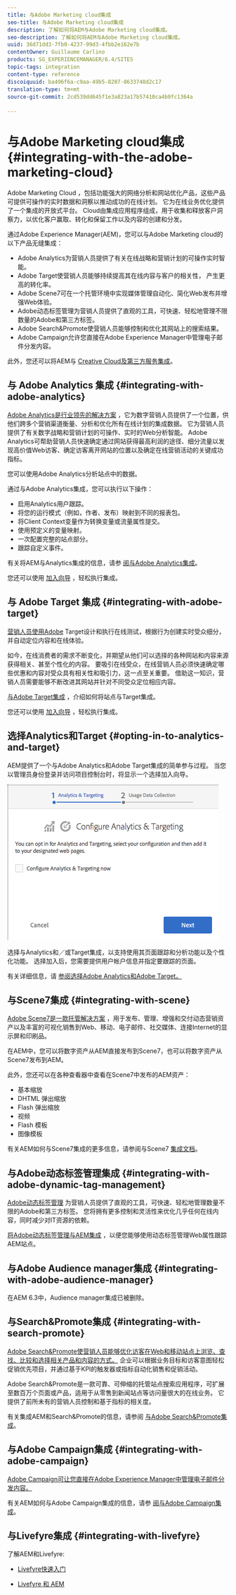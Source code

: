 ```yaml
---
title: 与Adobe Marketing cloud集成
seo-title: 与Adobe Marketing cloud集成
description: 了解如何将AEM与Adobe Marketing cloud集成。
seo-description: 了解如何将AEM与Adobe Marketing cloud集成。
uuid: 36d71dd3-7fb0-4237-99d3-4fbb2e162e7b
contentOwner: Guillaume Carlino
products: SG_EXPERIENCEMANAGER/6.4/SITES
topic-tags: integration
content-type: reference
discoiquuid: ba496f6a-c9aa-49b5-8207-8633748d2c17
translation-type: tm+mt
source-git-commit: 2cd539dd645f1e3a823a17b57410ca4b9fc1364a

---
```



# 与Adobe Marketing cloud集成{#integrating-with-the-adobe-marketing-cloud}

Adobe Marketing Cloud [](https://www.adobe.com/solutions/digital-marketing.html)，包括功能强大的网络分析和网站优化产品，这些产品可提供可操作的实时数据和洞察以推动成功的在线计划。 它为在线业务优化提供了一个集成的开放式平台。 Cloud由集成应用程序组成，用于收集和释放客户洞察力，以优化客户赢取、转化和保留工作以及内容的创建和分发。

通过Adobe Experience Manager(AEM)，您可以与Adobe Marketing cloud的以下产品无缝集成：

* Adobe Analytics为营销人员提供了有关在线战略和营销计划的可操作实时智能。
* Adobe Target使营销人员能够持续提高其在线内容与客户的相关性， 产生更高的转化率。
* Adobe Scene7可在一个托管环境中实现媒体管理自动化、简化Web发布并增强Web体验。
* Adobe动态标签管理为营销人员提供了直观的工具，可快速、轻松地管理不限数量的Adobe和第三方标签。
* Adobe Search&amp;Promote使营销人员能够控制和优化其网站上的搜索结果。
* Adobe Campaign允许您直接在Adobe Experience Manager中管理电子邮件分发内容。

此外，您还可以将AEM与 [Creative Cloud](/help/assets/aem-cc-integration-best-practices.md)[及第三方服务集成](/help/sites-administering/third-party-services.md)。

## 与 Adobe Analytics 集成 {#integrating-with-adobe-analytics}

[Adobe Analytics是行业领先的解决方案](https://www.omniture.com/en/products/analytics/sitecatalyst) ，它为数字营销人员提供了一个位置，供他们跨多个营销渠道衡量、分析和优化所有在线计划的集成数据。 它为营销人员提供了有关数字战略和营销计划的可操作、实时的Web分析智能。 Adobe Analytics可帮助营销人员快速确定通过网站获得最高利润的途径、细分流量以发现高价值Web访客、确定访客离开网站的位置以及确定在线营销活动的关键成功指标。

您可以使用Adobe Analytics分析站点中的数据。

通过与Adobe Analytics集成，您可以执行以下操作：

* 启用Analytics用户跟踪。
* 将您的运行模式（例如，作者、发布）映射到不同的报表包。
* 将Client Context变量作为转换变量或流量属性提交。
* 使用预定义的变量映射。
* 一次配置完整的站点部分。
* 跟踪自定义事件。

有关将AEM与Analytics集成的信息，请参 [阅与Adobe Analytics集成](/help/sites-administering/adobeanalytics.md)。

您还可以使用 [加入向导](/help/sites-administering/opt-in.md) ，轻松执行集成。

## 与 Adobe Target 集成 {#integrating-with-adobe-target}

[营销人员使用Adobe](https://www.omniture.com/en/products/conversion/test-and-target) Target设计和执行在线测试，根据行为创建实时受众细分，并自动定位内容和在线体验。

如今，在线消费者的需求不断变化，并期望从他们可以选择的各种网站和内容来源获得相关、甚至个性化的内容。 要吸引在线受众，在线营销人员必须快速确定哪些优惠和内容对受众具有相关性和吸引力，这一点至关重要。 借助这一知识，营销人员需要能够不断改进其网站并针对不同受众定位相应内容。

[与Adobe Target集成](/help/sites-administering/target.md) ，介绍如何将站点与Target集成。

您还可以使用 [加入向导](/help/sites-administering/opt-in.md) ，轻松执行集成。

## 选择Analytics和Target {#opting-in-to-analytics-and-target}

AEM提供了一个与Adobe Analytics和Adobe Target集成的简单参与过程。 当您以管理员身份登录并访问项目控制台时，将显示一个选择加入向导。

![chlimage_1-107](assets/chlimage_1-107.png)

选择与Analytics和／或Target集成，以支持使用其页面跟踪和分析功能以及个性化功能。 选择加入后，您需要提供用户帐户信息并指定要跟踪的页面。

有关详细信息，请 [参阅选择Adobe Analytics和Adobe Target。](/help/sites-administering/opt-in.md)

## 与Scene7集成 {#integrating-with-scene}

[Adobe Scene7是一款托管解决方案](https://www.adobe.com/products/scene7.html) ，用于发布、管理、增强和交付动态营销资产以及丰富的可视化销售到Web、移动、电子邮件、社交媒体、连接Internet的显示屏和印刷品。

在AEM中，您可以将数字资产从AEM直接发布到Scene7，也可以将数字资产从Scene7发布到AEM。

此外，您还可以在各种查看器中查看在Scene7中发布的AEM资产：

* 基本缩放
* DHTML 弹出缩放
* Flash 弹出缩放
* 视频
* Flash 模板
* 图像模板

有关AEM如何与Scene7集成的更多信息，请参阅与Scene7 [集成文档](/help/sites-administering/scene7.md)。

## 与Adobe动态标签管理集成 {#integrating-with-adobe-dynamic-tag-management}

[Adobe动态标签管理](https://www.adobe.com/solutions/digital-marketing/dynamic-tag-management.html) 为营销人员提供了直观的工具，可快速、轻松地管理数量不限的Adobe和第三方标签。 您将拥有更多控制和灵活性来优化几乎任何在线内容，同时减少对IT资源的依赖。

[将Adobe动态标签管理与AEM集成](/help/sites-administering/dtm.md) ，以便您能够使用动态标签管理Web属性跟踪AEM站点。

## 与Adobe Audience manager集成 {#integrating-with-adobe-audience-manager}

在AEM 6.3中，Audience manager集成已被删除。

## 与Search&amp;Promote集成 {#integrating-with-search-promote}

[Adobe Search&amp;Promote使营销人员能够优化访客在Web和移动站点上浏览、查找、比较和选择相关产品和内容的方式。](https://www.omniture.com/en/products/conversion/search-and-promote) 企业可以根据业务目标和访客意图轻松促销优先项目，并通过基于KPI的触发器或指标自动化销售和促销活动。

Adobe Search&amp;Promote是一款可靠、可伸缩的托管站点搜索应用程序，可扩展至数百万个页面或产品，适用于从零售到新闻站点等访问量很大的在线业务。 它提供了前所未有的营销人员控制和基于指标的相关度。

有关集成AEM和Search&amp;Promote的信息，请参阅 [与Adobe Search&amp;Promote集成](/help/sites-administering/search-and-promote.md)。

## 与Adobe Campaign集成 {#integrating-with-adobe-campaign}

[Adobe Campaign可让您直接在Adobe Experience Manager中管理电子邮件分发内容。](https://www.adobe.com/solutions/campaign-management.html)

有关AEM如何与Adobe Campaign集成的信息，请参 [阅与Adobe Campaign集成](/help/sites-administering/campaignstandard.md)。

## 与Livefyre集成 {#integrating-with-livefyre}

了解AEM和Livefyre:

* [Livefyre快速入门](https://answers.livefyre.com/developers/getting-started)

* [Livefyre 和 AEM](https://answers.livefyre.com/product/livefyre-for-adobe-experience-manager-aem/livefyre-for-adobe-experience-manager/)

